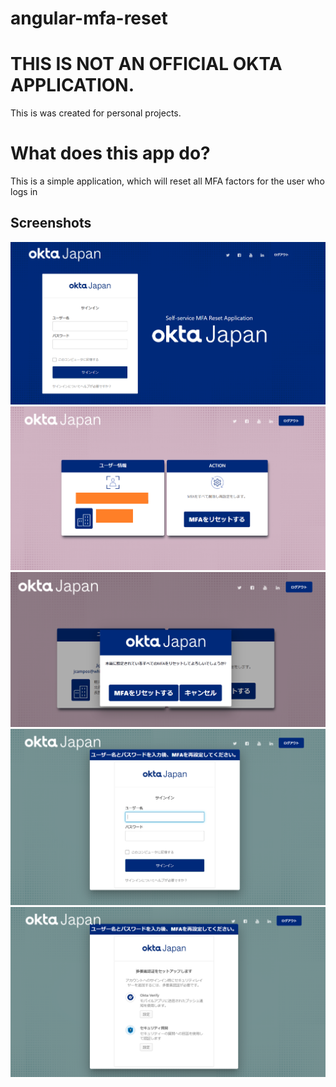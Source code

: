 # angular-mfa-reset

# THIS IS NOT AN OFFICIAL OKTA APPLICATION.  
This is was created for personal projects.

# What does this app do?  
This is a simple application, which will reset all MFA factors for the user who logs in

## Screenshots
<img src="/Capture.PNG" alt="drawing" width="600"/>
<img src="/Capture2.PNG" alt="drawing" width="600"/>
<img src="/Capture3.PNG" alt="drawing" width="600"/>
<img src="/Capture4.PNG" alt="drawing" width="600"/>
<img src="/Capture5.PNG" alt="drawing" width="600"/>

